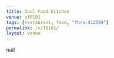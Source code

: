```yaml
---
title: Soul Food Kitchen
venue: v16101
tags: [restaurant, food, "fhrs:412369"]
permalink: /v/16101/
layout: venue
---
```

null